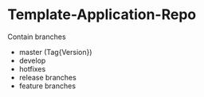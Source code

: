 # Template-Application-Repo

Contain branches
  - master (Tag{Version})
  - develop
  - hotfixes
  - release branches
  - feature branches
